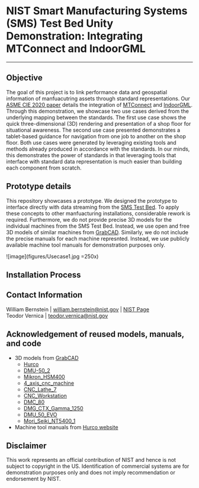 # NIST Smart Manufacturing Systems (SMS) Test Bed Unity Demonstration: Integrating MTConnect and IndoorGML
---
## Objective
The goal of this project is to link performance data and geospatial information of manfuacutring assets through standard representations.  Our [ASME CIE 2020 paper](https://www.nist.gov/publications/linking-performance-data-and-geospatial-information-manufacturing-assets-through) details the integration of [MTConnect](https://www.mtconnect.org/) and [IndoorGML](https://www.ogc.org/standards/indoorgml).  Through this demonstration, we showcase two use cases derived from the underlying mapping between the standards.  The first use case shows the quick three-dimensional (3D) rendering and presentation of a shop floor for situational awareness.  The second use case presented demonstrates a tablet-based guidance for navigation from one job to another on the shop floor.  Both use cases were generated by leveraging existing tools and methods already produced in accordance with the standards.  In our minds, this demonstrates the power of standards in that leveraging tools that interface with standard data representation is much easier than building each component from scratch.  

## Prototype details
This repository showcases a prototype.  We designed the prototype to interface directly with data streaming from the [SMS Test Bed](https://www.nist.gov/laboratories/tools-instruments/smart-manufacturing-systems-sms-test-bed).  To apply these concepts to other manfuacturing installations, considerable rework is required.  Furthermore, we do not provide precise 3D models for the individual machines from the SMS Test Bed.  Instead, we use open and free 3D models of similar machines from [GrabCAD](https://grabcad.com/).  Similarly, we do not include the precise manuals for each machine represnted.  Instead, we use publicly available machine tool manuals for demonstration purposes only.   

![image](figures/Usecase1.jpg =250x)

## Installation Process

## Contact Information
William Bernstein | william.bernstein@nist.gov | [NIST Page](https://www.nist.gov/people/william-z-bernstein) <br /> 
Teodor Vernica | teodor.vernica@nist.gov

## Acknowledgement of reused models, manuals, and code
- 3D models from [GrabCAD](https://grabcad.com/)
  - [Hurco](https://grabcad.com/library/hurco-vm1-vertical-milling-machine-model-1)
  - [DMU-50_2](https://grabcad.com/library/dmu-50-2)
  - [Mikron_HSM400](https://grabcad.com/library/mikron-hsm400-u-1)
  - [4_axis_cnc_machine](https://grabcad.com/library/4-axis-cnc-machine-1)
  - [CNC_Lathe_7](https://grabcad.com/library/cnc-lathe-7)
  - [CNC_Workstation](https://grabcad.com/library/cnc-5axis-machine-and-workstation-1)
  - [DMC_80](https://grabcad.com/library/dmc-80-u-1)
  - [DMG_CTX_Gamma_1250](https://grabcad.com/library/dmg-ctx-gamma-1250-tc-1)
  - [DMU_50_EVO](https://grabcad.com/library/dmu-50-evo-linear-1)
  - [Mori_Seiki_NT5400_1](https://grabcad.com/library/mori-seiki-nt-5400-1)
- Machine tool manuals from [Hurco website](https://www.hurco.eu/products/3-axis-machining-centers/)

## Disclaimer
This work represents an official contribution of NIST and hence is not subject to copyright in the US. Identification of commercial systems are for demonstration purposes only and does not imply recommendation or endorsement by NIST. 
